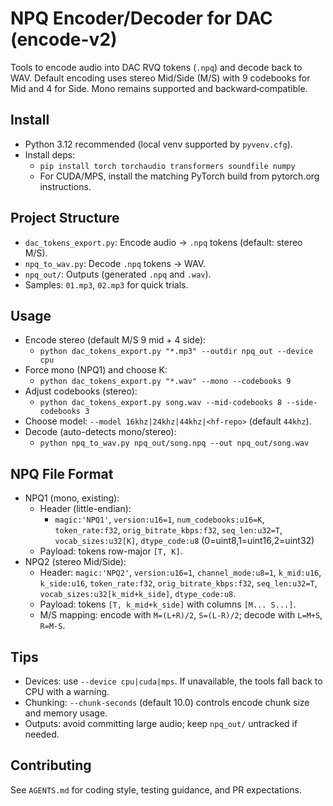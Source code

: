 # NPQ Encoder/Decoder for DAC (encode-v2)

Tools to encode audio into DAC RVQ tokens (`.npq`) and decode back to WAV.
Default encoding uses stereo Mid/Side (M/S) with 9 codebooks for Mid and 4 for Side. Mono remains supported and backward‑compatible.

## Install
- Python 3.12 recommended (local venv supported by `pyvenv.cfg`).
- Install deps:
  - `pip install torch torchaudio transformers soundfile numpy`
  - For CUDA/MPS, install the matching PyTorch build from pytorch.org instructions.

## Project Structure
- `dac_tokens_export.py`: Encode audio → `.npq` tokens (default: stereo M/S).
- `npq_to_wav.py`: Decode `.npq` tokens → WAV.
- `npq_out/`: Outputs (generated `.npq` and `.wav`).
- Samples: `01.mp3`, `02.mp3` for quick trials.

## Usage
- Encode stereo (default M/S 9 mid + 4 side):
  - `python dac_tokens_export.py "*.mp3" --outdir npq_out --device cpu`
- Force mono (NPQ1) and choose K:
  - `python dac_tokens_export.py "*.wav" --mono --codebooks 9`
- Adjust codebooks (stereo):
  - `python dac_tokens_export.py song.wav --mid-codebooks 8 --side-codebooks 3`
- Choose model: `--model 16khz|24khz|44khz|<hf-repo>` (default `44khz`).
- Decode (auto-detects mono/stereo):
  - `python npq_to_wav.py npq_out/song.npq --out npq_out/song.wav`

## NPQ File Format
- NPQ1 (mono, existing):
  - Header (little-endian):
    - `magic:'NPQ1'`, `version:u16=1`, `num_codebooks:u16=K`, `token_rate:f32`, `orig_bitrate_kbps:f32`, `seq_len:u32=T`, `vocab_sizes:u32[K]`, `dtype_code:u8` (0=uint8,1=uint16,2=uint32)
  - Payload: tokens row-major `[T, K]`.
- NPQ2 (stereo Mid/Side):
  - Header: `magic:'NPQ2'`, `version:u16=1`, `channel_mode:u8=1`, `k_mid:u16`, `k_side:u16`, `token_rate:f32`, `orig_bitrate_kbps:f32`, `seq_len:u32=T`, `vocab_sizes:u32[k_mid+k_side]`, `dtype_code:u8`.
  - Payload: tokens `[T, k_mid+k_side]` with columns `[M... S...]`.
  - M/S mapping: encode with `M=(L+R)/2`, `S=(L-R)/2`; decode with `L=M+S`, `R=M-S`.

## Tips
- Devices: use `--device cpu|cuda|mps`. If unavailable, the tools fall back to CPU with a warning.
- Chunking: `--chunk-seconds` (default 10.0) controls encode chunk size and memory usage.
- Outputs: avoid committing large audio; keep `npq_out/` untracked if needed.

## Contributing
See `AGENTS.md` for coding style, testing guidance, and PR expectations.
